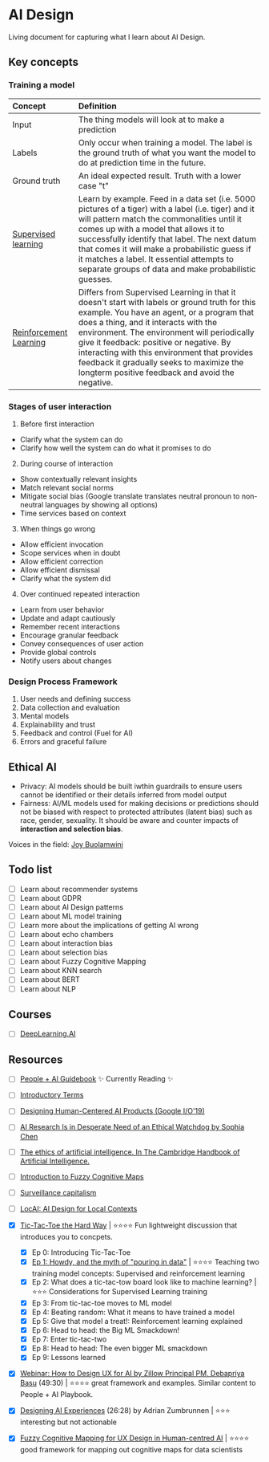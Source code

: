 # AI Design
Living document for capturing what I learn about AI Design.

## Key concepts

### Training a model
Concept  | Definition
:------------- | :-------------
Input | The thing models will look at to make a prediction
Labels | Only occur when training a model. The label is the ground truth of what you want the model to do at prediction time in the future. 
Ground truth | An ideal expected result. Truth with a lower case "t"
[Supervised learning](https://www.youtube.com/watch?v=3sdUF4p1U7I&t=570s)  | Learn by example. Feed in a data set (i.e. 5000 pictures of a tiger) with a label (i.e. tiger) and it will pattern match the commonalities until it comes up with a model that allows it to successfully identify that label. The next datum that comes it will make a probabilistic guess if it matches a label. It essential attempts to separate groups of data and make probabilistic guesses.
[Reinforcement Learning](https://www.youtube.com/watch?v=3sdUF4p1U7I&t=760s)  | Differs from Supervised Learning in that it doesn't start with labels or ground truth for this example. You have an agent, or a program that does a thing, and it interacts with the environment. The environment will periodically give it feedback: positive or negative. By interacting with this environment that provides feedback it gradually seeks to maximize the longterm positive feedback and avoid the negative.


### Stages of user interaction
1. Before first interaction
  - Clarify what the system can do
  - Clarify how well the system can do what it promises to do
2. During course of interaction
  - Show contextually relevant insights
  - Match relevant social norms
  - Mitigate social bias (Google translate translates neutral pronoun to non-neutral languages by showing all options)
  - Time services based on context
3. When things go wrong
  - Allow efficient invocation
  - Scope services when in doubt
  - Allow efficient correction
  - Allow efficient dismissal
  - Clarify what the system did
4. Over continued repeated interaction
  - Learn from user behavior
  - Update and adapt cautiously
  - Remember recent interactions
  - Encourage granular feedback 
  - Convey consequences of user action
  - Provide global controls
  - Notify users about changes

### Design Process Framework
1. User needs and defining success
2. Data collection and evaluation
3. Mental models
4. Explainability and trust
5. Feedback and control (Fuel for AI)
6. Errors and graceful failure

## Ethical AI
- Privacy: AI models should be built iwthin guardrails to ensure users cannot be identified or their details inferred from model output
- Fairness: AI/ML models used for making decisions or predictions should not be biased with respect to protected attributes (latent bias) such as race, gender, sexuality. It should be aware and counter impacts of **interaction and selection bias**.

Voices in the field: [Joy Buolamwini](https://www.media.mit.edu/people/joyab/overview/)


## Todo list
- [ ] Learn about recommender systems
- [ ] Learn about GDPR
- [ ] Learn about AI Design patterns
- [ ] Learn about ML model training
- [ ] Learn more about the implications of getting AI wrong
- [ ] Learn about echo chambers
- [ ] Learn about interaction bias
- [ ] Learn about selection bias
- [ ] Learn about Fuzzy Cognitive Mapping
- [ ] Learn about KNN search
- [ ] Learn about BERT
- [ ] Learn about NLP

## Courses
- [ ] [DeepLearning.AI](https://www.deeplearning.ai/)

## Resources
- [ ] [People + Al Guidebook](https://pair.withgoogle.com/guidebook/) ✨ Currently Reading ✨ 
- [ ] [Introductory Terms](https://mlfromscratch.com/introductory-terms-in-machine-learning)
- [ ] [Designing Human-Centered AI Products (Google I/O'19)](https://www.youtube.com/watch?v=rf83vRxLWFQ)
- [ ] [AI Research Is in Desperate Need of an Ethical Watchdog by Sophia Chen](https://www.wired.com/story/ai-research-is-in-desperate-need-of-an-ethical-watchdog/?utm_source=ISTV&utm_medium=Video&utm_campaign=ISTV2018_ISTV1808)
- [ ] [The ethics of artificial intelligence. In The Cambridge Handbook of Artificial Intelligence.](https://nickbostrom.com/ethics/artificial-intelligence.pdf?utm_source=ISTV&utm_medium=Video&utm_campaign=ISTV2018_ISTV1808)
- [ ] [Introduction to Fuzzy Cognitive Maps](https://www.youtube.com/watch?v=HNEfGppZptU)
- [ ] [Surveillance capitalism](https://www.publicaffairsbooks.com/titles/shoshana-zuboff/the-age-of-surveillance-capitalism/9781610395694/)
- [ ] [LocAI: AI Design for Local Contexts](https://medium.com/people-ai-research/locai-ai-design-for-local-contexts-9ecfde4aeac8)

- [x] [Tic-Tac-Toe the Hard Way](https://www.youtube.com/playlist?list=PL2s97uMS4gRI07tpTQ_fobKxN0tI2dPHa) | ⭐️⭐️⭐️⭐️ Fun lightweight discussion that introduces you to concpets.
  - [x]  Ep 0: Introducing Tic-Tac-Toe 
  - [x]  [Ep 1: Howdy, and the myth of "pouring in data"](https://www.youtube.com/watch?v=3sdUF4p1U7I&list=PL2s97uMS4gRI07tpTQ_fobKxN0tI2dPHa&index=3) | ⭐️⭐️⭐️⭐️ Teaching two training model concepts: Supervised and reinforcement learning 
  - [x]  Ep 2: What does a tic-tac-tow board look like to machine learning? | ⭐️⭐️⭐️ Considerations for Supervised Learning training
  - [x]  Ep 3: From tic-tac-toe moves to ML model
  - [x]  Ep 4: Beating random: What it means to have trained a model
  - [x]  Ep 5: Give that model a treat!: Reinforcement learning explained
  - [x]  Ep 6: Head to head: the Big ML Smackdown!
  - [x]  Ep 7: Enter tic-tac-two
  - [x]  Ep 8: Head to head: The even bigger ML smackdown
  - [x]  Ep 9: Lessons learned
- [x] [Webinar: How to Design UX for AI by Zillow Principal PM, Debapriya Basu](https://www.youtube.com/watch?v=8qDlbXHDm9Q) (49:30) | ⭐️⭐️⭐️⭐️ great framework and examples. Similar content to People + AI Playbook.
- [x] [Designing AI Experiences](https://www.youtube.com/watch?v=AAJ2vQXm5HQ) (26:28) by Adrian Zumbrunnen | ⭐️⭐️⭐️ interesting but not actionable
- [x] [Fuzzy Cognitive Mapping for UX Design in Human-centred AI](https://www.youtube.com/watch?v=bGPVKuKDNyA) | ⭐️⭐️⭐️⭐️ good framework for mapping out cognitive maps for data scientists
